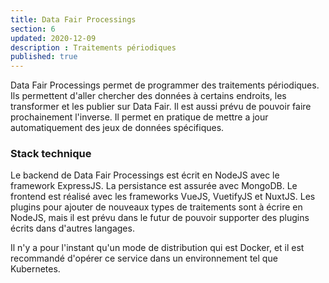 ```yaml
---
title: Data Fair Processings
section: 6
updated: 2020-12-09
description : Traitements périodiques
published: true
---
```


Data Fair Processings permet de programmer des traitements périodiques. Ils permettent d'aller chercher des données à certains endroits, les transformer et les publier sur Data Fair. Il est aussi prévu de pouvoir faire prochainement l'inverse. Il permet en pratique de mettre a jour automatiquement des jeux de données spécifiques.

### Stack technique

Le backend de Data Fair Processings est écrit en NodeJS avec le framework ExpressJS. La persistance est assurée avec MongoDB. Le frontend est réalisé avec les frameworks VueJS, VuetifyJS et NuxtJS. Les plugins pour ajouter de nouveaux types de traitements sont à écrire en NodeJS, mais il est prévu dans le futur de pouvoir supporter des plugins écrits dans d'autres langages.

Il n'y a pour l'instant qu'un mode de distribution qui est Docker, et il est recommandé d'opérer ce service dans un environnement tel que Kubernetes.
